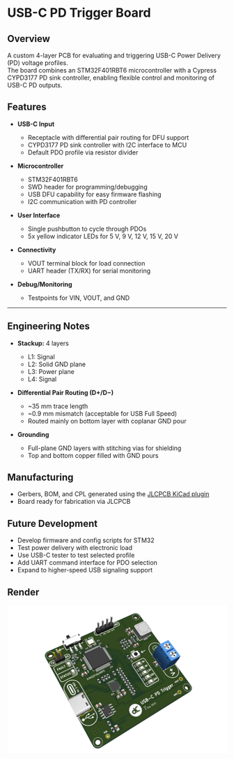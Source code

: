 # USB-C PD Trigger Board


## Overview
A custom 4-layer PCB for evaluating and triggering USB-C Power Delivery (PD) voltage profiles.  
The board combines an STM32F401RBT6 microcontroller with a Cypress CYPD3177 PD sink controller, enabling flexible control and monitoring of USB-C PD outputs.


## Features

- **USB-C Input**
  - Receptacle with differential pair routing for DFU support
  - CYPD3177 PD sink controller with I2C interface to MCU
  - Default PDO profile via resistor divider

- **Microcontroller**
  - STM32F401RBT6
  - SWD header for programming/debugging
  - USB DFU capability for easy firmware flashing
  - I2C communication with PD controller

- **User Interface**
  - Single pushbutton to cycle through PDOs
  - 5x yellow indicator LEDs for 5 V, 9 V, 12 V, 15 V, 20 V

- **Connectivity**
  - VOUT terminal block for load connection
  - UART header (TX/RX) for serial monitoring

- **Debug/Monitoring**
  - Testpoints for VIN, VOUT, and GND

---

## Engineering Notes

- **Stackup:** 4 layers  
  - L1: Signal  
  - L2: Solid GND plane  
  - L3: Power plane  
  - L4: Signal

- **Differential Pair Routing (D+/D−)**
  - ~35 mm trace length  
  - ~0.9 mm mismatch (acceptable for USB Full Speed)  
  - Routed mainly on bottom layer with coplanar GND pour

- **Grounding**
  - Full-plane GND layers with stitching vias for shielding  
  - Top and bottom copper filled with GND pours


## Manufacturing
- Gerbers, BOM, and CPL generated using the [JLCPCB KiCad plugin](https://github.com/Bouni/kicad-jlcpcb-tools)
- Board ready for fabrication via JLCPCB  


## Future Development
- Develop firmware and config scripts for STM32
- Test power delivery with electronic load
- Use USB-C tester to test selected profile
- Add UART command interface for PDO selection  
- Expand to higher-speed USB signaling support


## Render

![USB-C PD Trigger Board](./images/pdtrigger_pcb_render.png)
